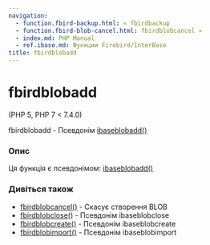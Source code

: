 ```yaml
---
navigation:
  - function.fbird-backup.html: « fbirdbackup
  - function.fbird-blob-cancel.html: fbirdblobcancel »
  - index.md: PHP Manual
  - ref.ibase.md: Функции Firebird/InterBase
title: fbirdblobadd
---
```

# fbirdblobadd

(PHP 5, PHP 7 < 7.4.0)

fbirdblobadd - Псевдонім [ibaseblobadd()](function.ibase-blob-add.html)

### Опис

Ця функція є псевдонімом: [ibaseblobadd()](function.ibase-blob-add.html)

### Дивіться також

-   [fbirdblobcancel()](function.fbird-blob-cancel.html) - Скасує створення BLOB
-   [fbirdblobclose()](function.fbird-blob-close.html) - Псевдонім ibaseblobclose
-   [fbirdblobcreate()](function.fbird-blob-create.html) - Псевдонім ibaseblobcreate
-   [fbirdblobimport()](function.fbird-blob-import.html) - Псевдонім ibaseblobimport
